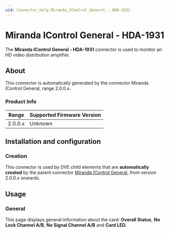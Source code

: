 ```yaml
---
uid: Connector_help_Miranda_IControl_General_-_HDA-1931
---
```


# Miranda IControl General - HDA-1931

The **Miranda IControl General - HDA-1931** connector is used to monitor an HD video distribution amplifier.

## About

This connector is automatically generated by the connector Miranda IControl General, range 2.0.0.x.

### Product Info

| Range | Supported Firmware Version |
|------------------|-----------------------------|
| 2.0.0.x          | Unknown                     |

## Installation and configuration

### Creation

This connector is used by DVE child elements that are **automatically created** by the parent connector [Miranda IControl General](xref:Connector_help_Miranda_IControl_General), from version 2.0.0.x onwards.

## Usage

### General

This page displays general information about the card: **Overall Status**, **No Lock Channel A/B**, **No Signal Channel A/B** and **Card LED.**
